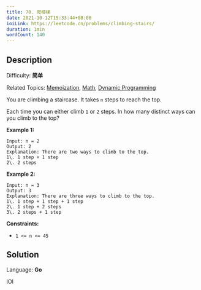 ```yaml
---
title: 70. 爬楼梯
date: 2021-10-12T15:33:44+08:00
ioiLink: https://leetcode.cn/problems/climbing-stairs/
duration: 1min
wordCount: 140
---
```


## Description

Difficulty: **简单**

Related Topics: [Memoization](https://leetcode.cn/tag/https://leetcode.cn/tag/memoization//), [Math](https://leetcode.cn/tag/https://leetcode.cn/tag/math//), [Dynamic Programming](https://leetcode.cn/tag/https://leetcode.cn/tag/dynamic-programming//)


You are climbing a staircase. It takes `n` steps to reach the top.

Each time you can either climb `1` or `2` steps. In how many distinct ways can you climb to the top?

**Example 1:**

```
Input: n = 2
Output: 2
Explanation: There are two ways to climb to the top.
1\. 1 step + 1 step
2\. 2 steps
```

**Example 2:**

```
Input: n = 3
Output: 3
Explanation: There are three ways to climb to the top.
1\. 1 step + 1 step + 1 step
2\. 1 step + 2 steps
3\. 2 steps + 1 step
```

**Constraints:**

*   `1 <= n <= 45`


## Solution

Language: **Go**

IOI
